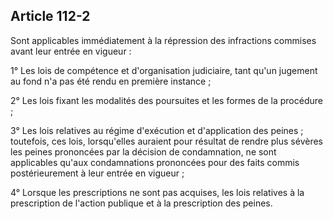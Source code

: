 Article 112-2
----
Sont applicables immédiatement à la répression des infractions commises avant
leur entrée en vigueur :

1° Les lois de compétence et d'organisation judiciaire, tant qu'un jugement au
fond n'a pas été rendu en première instance ;

2° Les lois fixant les modalités des poursuites et les formes de la procédure ;

3° Les lois relatives au régime d'exécution et d'application des peines ;
toutefois, ces lois, lorsqu'elles auraient pour résultat de rendre plus sévères
les peines prononcées par la décision de condamnation, ne sont applicables
qu'aux condamnations prononcées pour des faits commis postérieurement à leur
entrée en vigueur ;

4° Lorsque les prescriptions ne sont pas acquises, les lois relatives à la
prescription de l'action publique et à la prescription des peines.
